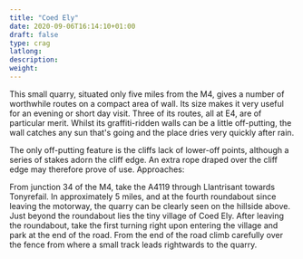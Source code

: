 ```yaml
---
title: "Coed Ely"
date: 2020-09-06T16:14:10+01:00
draft: false
type: crag
latlong:
description:
weight:
---
```


This small quarry, situated only five miles from the M4, gives a number of worthwhile routes on a compact area of wall. Its size makes it very useful for an evening or short day visit. Three of its routes, all at E4, are of particular merit. Whilst its graffiti-ridden walls can be a little off-putting, the wall catches any sun that's going and the place dries very quickly after rain.

The only off-putting feature is the cliffs lack of lower-off points, although a series of stakes adorn the cliff edge. An extra rope draped over the cliff edge may therefore prove of use.
Approaches:

From junction 34 of the M4, take the A4119 through Llantrisant towards Tonyrefail. In approximately 5 miles, and at the fourth roundabout since leaving the motorway, the quarry can be clearly seen on the hillside above. Just beyond the roundabout lies the tiny village of Coed Ely.
After leaving the roundabout, take the first turning right upon entering the village and park at the end of the road. From the end of the road climb carefully over the fence from where a small track leads rightwards to the quarry.
